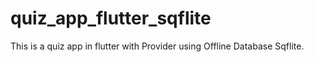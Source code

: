 # quiz_app_flutter_sqflite
 This is a quiz app in flutter with Provider using Offline Database Sqflite.

